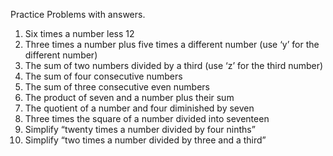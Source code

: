 Practice Problems with answers.
1. Six times a number less 12
2. Three times a number plus five times a different number (use ‘y’ for the different
number)
3. The sum of two numbers divided by a third (use ‘z’ for the third number)
4. The sum of four consecutive numbers
5. The sum of three consecutive even numbers
6. The product of seven and a number plus their sum
7. The quotient of a number and four diminished by seven
8. Three times the square of a number divided into seventeen
9. Simplify “twenty times a number divided by four ninths”
10. Simplify “two times a number divided by three and a third”
